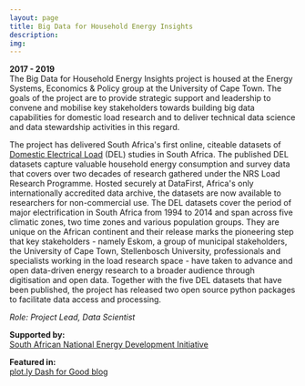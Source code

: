```yaml
---
layout: page
title: Big Data for Household Energy Insights
description: 
img:
---
```


__2017 - 2019__  
The Big Data for Household Energy Insights project is housed at the Energy Systems, Economics & Policy group at the University of Cape Town. The goals of the project are to provide strategic support and leadership to convene and mobilise key stakeholders towards building big data capabilities for domestic load research and to deliver technical data science
and data stewardship activities in this regard.

The project has delivered South Africa's first online, citeable datasets of <a href="https://www.datafirst.uct.ac.za/dataportal/index.php/catalog/DELS" target="_blank">Domestic Electrical Load</a> (DEL) studies in South Africa. The published DEL datasets capture valuable household energy consumption and survey data that covers over two decades of research gathered under the NRS Load Research Programme. Hosted securely at DataFirst, Africa's only internationally accredited data archive, the datasets are now available to researchers for non-commercial use. The DEL datasets cover the period of major electrification in South Africa from 1994 to 2014 and span across five climatic zones, two time zones and various population groups. They are unique on the African continent and their release marks the pioneering step that key stakeholders - namely Eskom, a group of municipal stakeholders, the University of Cape Town, Stellenbosch University, professionals and specialists working in the load research space - have taken to advance and open data-driven energy research to a broader audience through digitisation and open data. Together with the five DEL datasets that have been published, the project has released two open source python packages to facilitate data access and processing.

_Role: Project Lead, Data Scientist_

__Supported by:__  
<a href="https://www.sanedi.org.za/" target="_blank">South African National Energy Development Initiative</a>

__Featured in:__  
<a href="https://plot.ly/resources/erc/" target="_blank">plot.ly Dash for Good blog</a>
